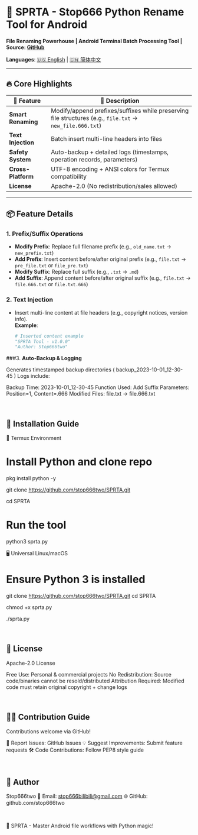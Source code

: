 # 🚀 SPRTA - Stop666 Python Rename Tool for Android  
**File Renaming Powerhouse | Android Terminal Batch Processing Tool | Source: [GitHub](https://github.com/stop666two/SPRTA/tree/f7fee9a7eca66fc10f6c9fe2ceda3997be59690b)**  

**Languages**: [🇺🇸 English](README.md) | [🇨🇳 简体中文](https://github.com/stop666two/SPRTA/blob/332a82837d57791498e611b9db2e1dd1c9940c2e/Introduce/Chinese.md)

---

## 🔥 **Core Highlights**  
| 🌟 Feature | 📌 Description |  
|-----------|----------------|  
| **Smart Renaming** | Modify/append prefixes/suffixes while preserving file structures (e.g., `file.txt` → `new_file.666.txt`) |  
| **Text Injection** | Batch insert multi-line headers into files |  
| **Safety System** | Auto-backup + detailed logs (timestamps, operation records, parameters) |  
| **Cross-Platform** | UTF-8 encoding + ANSI colors for Termux compatibility |  
| **License** | Apache-2.0 (No redistribution/sales allowed) |  

---

## 📦 **Feature Details**  
### 1. **Prefix/Suffix Operations**  
- **Modify Prefix**: Replace full filename prefix (e.g., `old_name.txt` → `new_prefix.txt`)  
- **Add Prefix**: Insert content before/after original prefix (e.g., `file.txt` → `pre_file.txt` or `file_pre.txt`)  
- **Modify Suffix**: Replace full suffix (e.g., `.txt` → `.md`)  
- **Add Suffix**: Append content before/after original suffix (e.g., `file.txt` → `file.666.txt` or `file.txt.666`)  

### 2. **Text Injection**  
- Insert multi-line content at file headers (e.g., copyright notices, version info).  
  **Example**:  
  ```python
  # Inserted content example
  "SPRTA Tool - v1.0.0"
  "Author: Stop666two"

###3. **Auto-Backup & Logging**

Generates timestamped backup directories ( backup_2023-10-01_12-30-45 )
Logs include:

Backup Time: 2023-10-01_12-30-45
Function Used: Add Suffix
Parameters: Position=1, Content=.666
Modified Files:
file.txt -> file.666.txt

 

## 📌 **Installation Guide**

📱 Termux Environment

# Install Python and clone repo
pkg install python -y

git clone https://github.com/stop666two/SPRTA.git

cd SPRTA

# Run the tool
python3 sprta.py

🖥️ Universal Linux/macOS

# Ensure Python 3 is installed
git clone https://github.com/stop666two/SPRTA.git
cd SPRTA

chmod +x sprta.py

./sprta.py

 

## 📎 **License**

Apache-2.0 License

Free Use: Personal & commercial projects
No Redistribution: Source code/binaries cannot be resold/distributed
Attribution Required: Modified code must retain original copyright + change logs

 

## 🧑‍💻 **Contribution Guide**

Contributions welcome via GitHub!

🐛 Report Issues: GitHub Issues
💡 Suggest Improvements: Submit feature requests
🛠️ Code Contributions: Follow PEP8 style guide

 

## 👤 **Author**

Stop666two
📧 Email: stop666bilibili@gmail.com
🌐 GitHub: github.com/stop666two

 

🌟 SPRTA - Master Android file workflows with Python magic!
